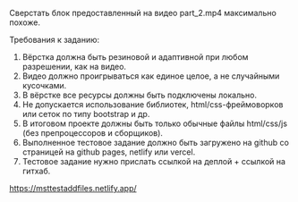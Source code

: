 Сверстать блок предоставленный на видео part_2.mp4 максимально похоже.

Требования к заданию:
1. Вёрстка должна быть резиновой и адаптивной при любом разрешении, как на видео.
2. Видео должно проигрываться как единое целое, а не случайными кусочками.
3. В вёрстке все ресурсы должны быть подключены локально.
4. Не допускается использование библиотек, html/css-фреймоворков или сеток по типу bootstrap и др.
5. В итоговом проекте должны быть только обычные файлы html/css/js (без препроцессоров и сборщиков).
6. Выполненное тестовое задание должно быть загружено на github со страницей на github pages, netlify или vercel.
7. Тестовое задание нужно прислать ссылкой на деплой + ссылкой на гитхаб.

https://msttestaddfiles.netlify.app/

